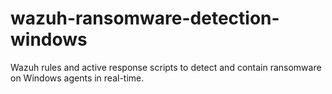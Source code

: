 # wazuh-ransomware-detection-windows
Wazuh rules and active response scripts to detect and contain ransomware on Windows agents in real-time.
